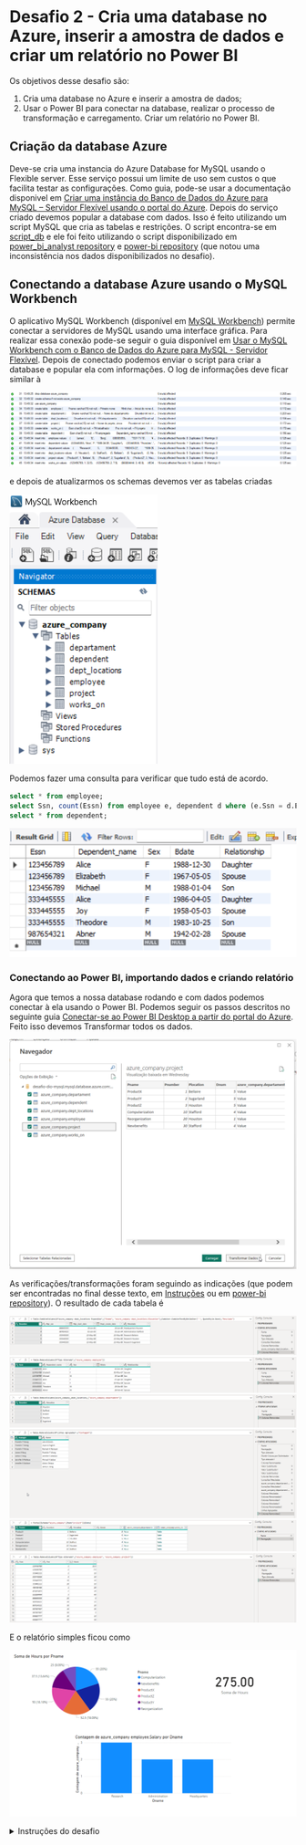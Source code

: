 # Desafio 2 - Cria uma database no Azure, inserir a amostra de dados e criar um relatório no Power BI

Os objetivos desse desafio são:

1.  Cria uma database no Azure e inserir a amostra de dados;
2.  Usar o Power BI para conectar na database, realizar o processo de transformação e carregamento. Criar um relatório no Power BI.

## Criação da database Azure

Deve-se cria uma instancia do Azure Database for MySQL usando o Flexible server. Esse serviço possui um limite de uso sem custos o que facilita testar as configurações. Como guia, pode-se usar a documentação disponivel em [Criar uma instância do Banco de Dados do Azure para MySQL – Servidor Flexível usando o portal do Azure](https://learn.microsoft.com/pt-br/azure/mysql/flexible-server/quickstart-create-server-portal). Depois do serviço criado devemos popular a database com dados. Isso é feito utilizando um script MySQL que cria as tabelas e restrições. O script encontra-se em [script_db](<Desafio de Projeto/script_db.sql>) e ele foi feito utilizando o script disponibilizado em [power_bi_analyst repository](https://github.com/julianazanelatto/power_bi_analyst) e [power-bi repository](https://github.com/talitachobits/power-bi/tree/main) (que notou uma inconsistência nos dados disponibilizados no desafio).

## Conectando a database Azure usando o MySQL Workbench

O aplicativo MySQL Workbench (disponível em [MySQL Workbench](https://www.mysql.com/products/workbench/)) permite conectar a servidores de MySQL usando uma interface gráfica. Para realizar essa conexão pode-se seguir o guia disponível em [Usar o MySQL Workbench com o Banco de Dados do Azure para MySQL - Servidor Flexível](https://learn.microsoft.com/pt-br/azure/mysql/flexible-server/connect-workbench). Depois de conectado podemos enviar o script para criar a database e popular ela com informações. O log de informações deve ficar similar à

![Imagem 1](Imagens/img1.png)

e depois de atualizarmos os schemas devemos ver as tabelas criadas

![Imagem 2](Imagens/img2.png)

Podemos fazer uma consulta para verificar que tudo está de acordo.

```SQL
select * from employee;
select Ssn, count(Essn) from employee e, dependent d where (e.Ssn = d.Essn);
select * from dependent;
```

![Imagem 3](Imagens/img3.png)

### Conectando ao Power BI, importando dados e criando relatório

Agora que temos a nossa database rodando e com dados podemos conectar à ela usando o Power BI. Podemos seguir os passos descritos no seguinte guia [Conectar-se ao Power BI Desktop a partir do portal do Azure](https://learn.microsoft.com/pt-br/azure/mysql/flexible-server/connect-with-powerbi-desktop). Feito isso devemos Transformar todos os dados.

![Imagem 4](Imagens/img4.png)

As verificações/transformações foram seguindo as indicações (que podem ser encontradas no final desse texto, em [Instruções](https://academiapme-my.sharepoint.com/:w:/r/personal/renato_dio_me/_layouts/15/Doc.aspx?sourcedoc=%7Beec4405c-91da-455e-a0dc-b798e93fdd0c%7D&action=view&wdAccPdf=0&wdparaid=50663017) ou em [power-bi repository](https://github.com/talitachobits/power-bi/tree/main)). O resultado de cada tabela é

![Imagem 5](Imagens/img5.png)
![Imagem 6](Imagens/img6.png)
![Imagem 7](Imagens/img7.png)
![Imagem 8](Imagens/img8.png)
![Imagem 9](Imagens/img9.png)
![Imagem 10](Imagens/img10.png)

E o relatório simples ficou como

![Imagem 11](Imagens/img11.png)

<details>
  <summary>Instruções do desafio</summary>
  Descrição do desafio módulo 3 – Processamento de Dados Simplificado com Power BI

1. Criação de uma instância na Azure para MySQL
2. Criar o Banco de dados com base disponível no github
3. Integração do Power BI com MySQL no Azure
4. Verificar problemas na base a fim de realizar a transformação dos dados

Diretrizes para transformação dos dados

1. Verifique os cabeçalhos e tipos de dados
2. Modifique os valores monetários para o tipo double preciso
3. Verifique a existência dos nulos e analise a remoção
4. Os employees com nulos em Super_ssn podem ser os gerentes. Verifique se há algum colaborador sem gerente
5. Verifique se há algum departamento sem gerente
6. Se houver departamento sem gerente, suponha que você possui os dados e preencha as lacunas
7. Verifique o número de horas dos projetos
8. Separar colunas complexas
9. Mesclar consultas employee e departament para criar uma tabela employee com o nome dos departamentos associados aos colaboradores. A mescla terá como base a tabela employee. Fique atento, essa informação influencia no tipo de junção
10. Neste processo elimine as colunas desnecessárias.
11. Realize a junção dos colaboradores e respectivos nomes dos gerentes . Isso pode ser feito com consulta SQL ou pela mescla de tabelas com Power BI. Caso utilize SQL, especifique no README a query utilizada no processo.
12. Mescle as colunas de Nome e Sobrenome para ter apenas uma coluna definindo os nomes dos colaboradores
13. Mescle os nomes de departamentos e localização. Isso fará que cada combinação departamento-local seja único. Isso irá auxiliar na criação do modelo estrela em um módulo futuro.
14. Explique por que, neste caso supracitado, podemos apenas utilizar o mesclar e não o atribuir.
15. Agrupe os dados a fim de saber quantos colaboradores existem por gerente
16. Elimine as colunas desnecessárias, que não serão usadas no relatório, de cada tabela
</details>
